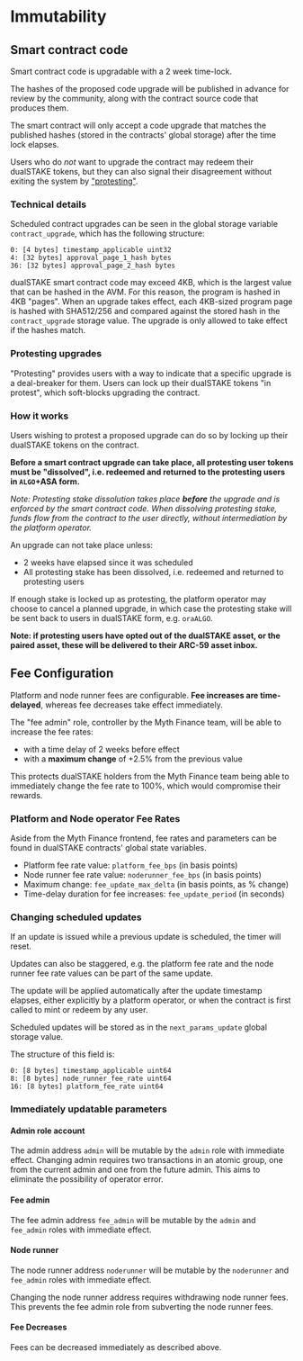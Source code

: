 # Immutability

## Smart contract code

Smart contract code is upgradable with a 2 week time-lock.

The hashes of the proposed code upgrade will be published in advance for review by the community, along with the contract source code that produces them.

The smart contract will only accept a code upgrade that matches the published hashes (stored in the contracts' global storage) after the time lock elapses.

Users who do _not_ want to upgrade the contract may redeem their dualSTAKE tokens, but they can also signal their disagreement without exiting the system by ["protesting"](#protesting-upgrades).

### Technical details 

Scheduled contract upgrades can be seen in the global storage variable `contract_upgrade`, which has the following structure:

```
0: [4 bytes] timestamp_applicable uint32
4: [32 bytes] approval_page_1_hash bytes
36: [32 bytes] approval_page_2_hash bytes
```

dualSTAKE smart contract code may exceed 4KB, which is the largest value that can be hashed in the AVM. For this reason, the program is hashed in 4KB "pages". When an upgrade takes effect, each 4KB-sized program page is hashed with SHA512/256 and compared against the stored hash in the `contract_upgrade` storage value. The upgrade is only allowed to take effect if the hashes match.

### Protesting upgrades

"Protesting" provides users with a way to indicate that a specific upgrade is a deal-breaker for them. Users can lock up their dualSTAKE tokens "in protest", which soft-blocks upgrading the contract.

### How it works

Users wishing to protest a proposed upgrade can do so by locking up their dualSTAKE tokens on the contract.

**Before a smart contract upgrade can take place, all protesting user tokens must be "dissolved", i.e. redeemed and returned to the protesting users in `ALGO`+ASA form.**

_Note: Protesting stake dissolution takes place **before** the upgrade and is enforced by the smart contract code. When dissolving protesting stake, funds flow from the contract to the user directly, without intermediation by the platform operator._

An upgrade can not take place unless:

- 2 weeks have elapsed since it was scheduled
- All protesting stake has been dissolved, i.e. redeemed and returned to protesting users

If enough stake is locked up as protesting, the platform operator may choose to cancel a planned upgrade, in which case the protesting stake will be sent back to users in dualSTAKE form, e.g. `oraALGO`.

**Note: if protesting users have opted out of the dualSTAKE asset, or the paired asset, these will be delivered to their ARC-59 asset inbox.**

## Fee Configuration

Platform and node runner fees are configurable. **Fee increases are time-delayed**, whereas fee decreases take effect immediately.

The "fee admin" role, controller by the Myth Finance team, will be able to increase the fee rates:

- with a time delay of 2 weeks before effect
- with a **maximum change** of +2.5% from the previous value

This protects dualSTAKE holders from the Myth Finance team being able to immediately change the fee rate to 100%, which would compromise their rewards.

### Platform and Node operator Fee Rates

Aside from the Myth Finance frontend, fee rates and parameters can be found in dualSTAKE contracts' global state variables.

- Platform fee rate value: `platform_fee_bps` (in basis points)
- Node runner fee rate value: `noderunner_fee_bps` (in basis points)
- Maximum change: `fee_update_max_delta` (in basis points, as % change)
- Time-delay duration for fee increases: `fee_update_period` (in seconds)

### Changing scheduled updates

If an update is issued while a previous update is scheduled, the timer will reset.

Updates can also be staggered, e.g. the platform fee rate and the node runner fee rate values can be part of the same update.

The update will be applied automatically after the update timestamp elapses, either explicitly by a platform operator, or when the contract is first called to mint or redeem by any user.

Scheduled updates will be stored as in the `next_params_update` global storage value.

The structure of this field is:

```
0: [8 bytes] timestamp_applicable uint64
8: [8 bytes] node_runner_fee_rate uint64
16: [8 bytes] platform_fee_rate uint64
```
### Immediately updatable parameters

#### Admin role account

The admin address `admin` will be mutable by the `admin` role with immediate effect. Changing admin requires two transactions in an atomic group, one from the current admin and one from the future admin. This aims to eliminate the possibility of operator error.

#### Fee admin

The fee admin address `fee_admin` will be mutable by the `admin` and `fee_admin` roles with immediate effect.

#### Node runner

The node runner address `noderunner` will be mutable by the `noderunner` and `fee_admin` roles with immediate effect.

Changing the node runner address requires withdrawing node runner fees. This prevents the fee admin role from subverting the node runner fees.

#### Fee Decreases

Fees can be decreased immediately as described above.
